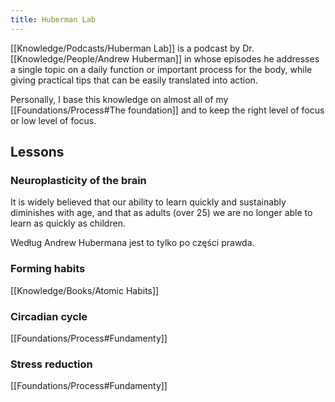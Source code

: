 ```yaml
---
title: Huberman Lab
---
```


[[Knowledge/Podcasts/Huberman Lab]] is a podcast by Dr. [[Knowledge/People/Andrew Huberman]] in whose episodes he addresses a single topic on a daily function or important process for the body, while giving practical tips that can be easily translated into action.

Personally, I base this knowledge on almost all of my [[Foundations/Process#The foundation]] and to keep the right level of focus or low level of focus.

## Lessons

### Neuroplasticity of the brain
It is widely believed that our ability to learn quickly and sustainably diminishes with age, and that as adults (over 25) we are no longer able to learn as quickly as children.

Według Andrew Hubermana jest to tylko po części prawda.

### Forming habits
[[Knowledge/Books/Atomic Habits]]

### Circadian cycle
[[Foundations/Process#Fundamenty]]

### Stress reduction
[[Foundations/Process#Fundamenty]]
